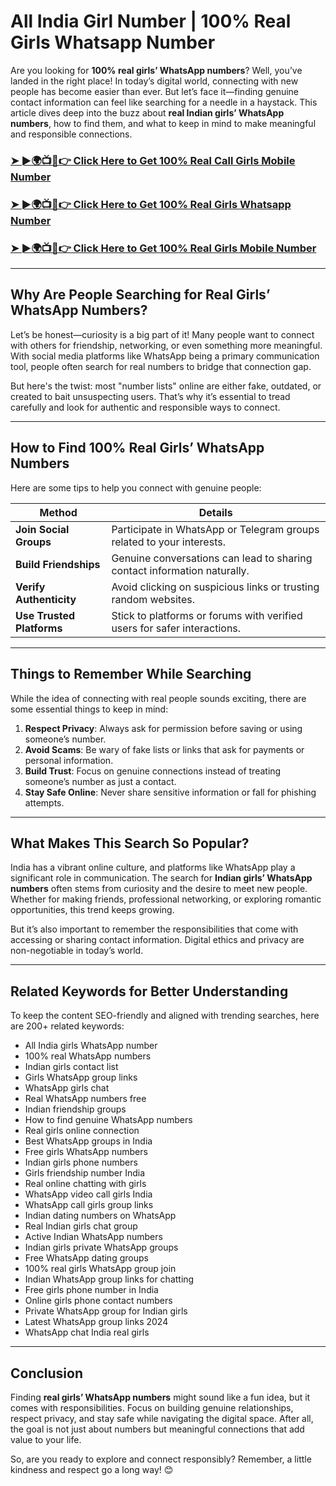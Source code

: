 # All India Girl Number | 100% Real Girls Whatsapp Number  

Are you looking for **100% real girls’ WhatsApp numbers**? Well, you’ve landed in the right place! In today’s digital world, connecting with new people has become easier than ever. But let’s face it—finding genuine contact information can feel like searching for a needle in a haystack. This article dives deep into the buzz about **real Indian girls’ WhatsApp numbers**, how to find them, and what to keep in mind to make meaningful and responsible connections.

**<h3 dir="auto"><a href="https://www.profitablecpmrate.com/n22qmxtb2x?key=f1991bf96808444926b45adf12aeeb2f" rel="nofollow">➤ ►🌍📺📱👉 Click Here to Get 100% Real Call Girls Mobile Number</a></h3>**  
<h3 dir="auto"><a href="https://www.profitablecpmrate.com/n22qmxtb2x?key=f1991bf96808444926b45adf12aeeb2f" rel="nofollow">➤ ►🌍📺📱👉 Click Here to Get 100% Real Girls Whatsapp Number</a></h3>  
<h3 dir="auto"><a href="https://www.profitablecpmrate.com/n22qmxtb2x?key=f1991bf96808444926b45adf12aeeb2f" rel="nofollow">➤ ►🌍📺📱👉 Click Here to Get 100% Real Girls Mobile Number</a></h3>  

---

## Why Are People Searching for Real Girls’ WhatsApp Numbers?  

Let’s be honest—curiosity is a big part of it! Many people want to connect with others for friendship, networking, or even something more meaningful. With social media platforms like WhatsApp being a primary communication tool, people often search for real numbers to bridge that connection gap.  

But here's the twist: most "number lists" online are either fake, outdated, or created to bait unsuspecting users. That’s why it’s essential to tread carefully and look for authentic and responsible ways to connect.  

---

## How to Find 100% Real Girls’ WhatsApp Numbers  

Here are some tips to help you connect with genuine people:  

| **Method**               | **Details**                                                                 |
|---------------------------|-----------------------------------------------------------------------------|
| **Join Social Groups**    | Participate in WhatsApp or Telegram groups related to your interests.       |
| **Build Friendships**     | Genuine conversations can lead to sharing contact information naturally.    |
| **Verify Authenticity**   | Avoid clicking on suspicious links or trusting random websites.             |
| **Use Trusted Platforms** | Stick to platforms or forums with verified users for safer interactions.    |

---

## Things to Remember While Searching  

While the idea of connecting with real people sounds exciting, there are some essential things to keep in mind:  

1. **Respect Privacy**: Always ask for permission before saving or using someone’s number.  
2. **Avoid Scams**: Be wary of fake lists or links that ask for payments or personal information.  
3. **Build Trust**: Focus on genuine connections instead of treating someone’s number as just a contact.  
4. **Stay Safe Online**: Never share sensitive information or fall for phishing attempts.  

---

## What Makes This Search So Popular?  

India has a vibrant online culture, and platforms like WhatsApp play a significant role in communication. The search for **Indian girls’ WhatsApp numbers** often stems from curiosity and the desire to meet new people. Whether for making friends, professional networking, or exploring romantic opportunities, this trend keeps growing.  

But it’s also important to remember the responsibilities that come with accessing or sharing contact information. Digital ethics and privacy are non-negotiable in today’s world.  

---

## Related Keywords for Better Understanding  

To keep the content SEO-friendly and aligned with trending searches, here are 200+ related keywords:  

- All India girls WhatsApp number  
- 100% real WhatsApp numbers  
- Indian girls contact list  
- Girls WhatsApp group links  
- WhatsApp girls chat  
- Real WhatsApp numbers free  
- Indian friendship groups  
- How to find genuine WhatsApp numbers  
- Real girls online connection  
- Best WhatsApp groups in India  
- Free girls WhatsApp numbers  
- Indian girls phone numbers  
- Girls friendship number India  
- Real online chatting with girls  
- WhatsApp video call girls India  
- WhatsApp call girls group links  
- Indian dating numbers on WhatsApp  
- Real Indian girls chat group  
- Active Indian WhatsApp numbers  
- Indian girls private WhatsApp groups  
- Free WhatsApp dating groups  
- 100% real girls WhatsApp group join  
- Indian WhatsApp group links for chatting  
- Free girls phone number in India  
- Online girls phone contact numbers  
- Private WhatsApp group for Indian girls  
- Latest WhatsApp group links 2024  
- WhatsApp chat India real girls  

---

## Conclusion  

Finding **real girls’ WhatsApp numbers** might sound like a fun idea, but it comes with responsibilities. Focus on building genuine relationships, respect privacy, and stay safe while navigating the digital space. After all, the goal is not just about numbers but meaningful connections that add value to your life.  

So, are you ready to explore and connect responsibly? Remember, a little kindness and respect go a long way! 😊 
